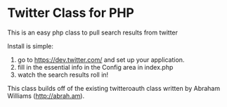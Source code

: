 Twitter Class for PHP
=================

This is an easy php class to pull search results from twitter

Install is simple: 

1. go to https://dev.twitter.com/ and set up your application.
2. fill in the essential info in the Config area in index.php
3. watch the search results roll in!

This class builds off of the existing twitteroauth class written by Abraham Williams (http://abrah.am).
